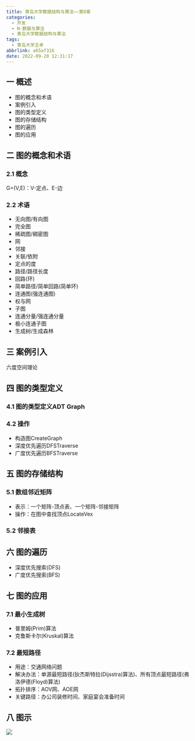```yaml
---
title: 青岛大学数据结构与算法——第6章
categories:
  - 开发
  - N-数据与算法
  - 青岛大学数据结构与算法
tags:
  - 青岛大学王卓
abbrlink: a65af316
date: 2022-09-20 12:31:17
---
```

## 一 概述

* 图的概念和术语
* 案例引入
* 图的类型定义
* 图的存储结构
* 图的遍历
* 图的应用

<!--more-->

## 二 图的概念和术语

### 2.1 概念

G=(V,E)：V-定点、E-边

### 2.2 术语

* 无向图/有向图
* 完全图
* 稀疏图/稠密图
* 网
* 邻接
* 关联/依附
* 定点的度
* 路径/路径长度
* 回路(环)
* 简单路径/简单回路(简单环)
* 连通图(强连通图)
* 权与网
* 子图
* 连通分量/强连通分量
* 极小连通子图
* 生成树/生成森林

## 三 案例引入

六度空间理论

## 四 图的类型定义

### 4.1 图的类型定义ADT Graph

### 4.2 操作

* 构造图CreateGraph
* 深度优先遍历DFSTraverse
* 广度优先遍历BFSTraverse

## 五 图的存储结构

### 5.1 数组邻近矩阵

* 表示：一个矩阵-顶点表、一个矩阵-邻接矩阵
* 操作：在图中查找顶点LocateVex

### 5.2 邻接表

## 六 图的遍历

* 深度优先搜索(DFS)
* 广度优先搜索(BFS)

## 七 图的应用

### 7.1 最小生成树

* 普里姆(Prim)算法
* 克鲁斯卡尔(Kruskal)算法

### 7.2 最短路径

* 用途：交通网络问题
* 解决办法：单源最短路径(狄杰斯特拉(Dijsstra)算法)、所有顶点最短路径(弗洛伊德(Floyd)算法)
* 拓扑排序：AOV网、AOE网
* 关键路径：办公司装修时间、家庭宴会准备时间

## 八 图示

![][1]

[1]:https://cdn.staticaly.com/gh/PGzxc/CDN/master/blog-data-struct-basic/data-struct-chapter-6.png